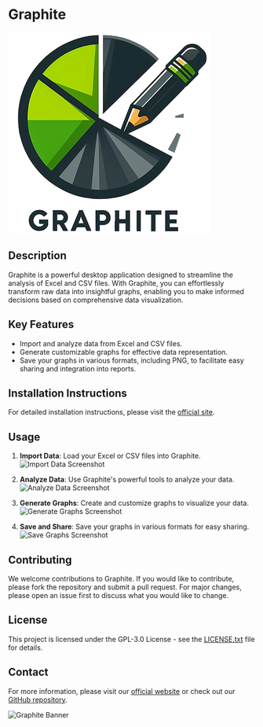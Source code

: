 # Graphite

![Graphite Logo](/assets/Graphite_tl.png) 

## Description

Graphite is a powerful desktop application designed to streamline the analysis of Excel and CSV files. With Graphite, you can effortlessly transform raw data into insightful graphs, enabling you to make informed decisions based on comprehensive data visualization.

## Key Features

- Import and analyze data from Excel and CSV files.
- Generate customizable graphs for effective data representation.
- Save your graphs in various formats, including PNG, to facilitate easy sharing and integration into reports.

## Installation Instructions

For detailed installation instructions, please visit the [official site](https://master--graphite-doc.netlify.app/installation/).

## Usage

1. **Import Data**: Load your Excel or CSV files into Graphite.
   ![Import Data Screenshot](path/to/import-data-screenshot.png)
   
2. **Analyze Data**: Use Graphite's powerful tools to analyze your data.
   ![Analyze Data Screenshot](path/to/analyze-data-screenshot.png)
   
3. **Generate Graphs**: Create and customize graphs to visualize your data.
   ![Generate Graphs Screenshot](path/to/generate-graphs-screenshot.png)
   
4. **Save and Share**: Save your graphs in various formats for easy sharing.
   ![Save Graphs Screenshot](path/to/save-graphs-screenshot.png)

## Contributing

We welcome contributions to Graphite. If you would like to contribute, please fork the repository and submit a pull request. For major changes, please open an issue first to discuss what you would like to change.

## License

This project is licensed under the GPL-3.0 License - see the [LICENSE.txt](./LICENSE.txt) file for details.

## Contact

For more information, please visit our [official website](https://master--graphite-doc.netlify.app/) or check out our [GitHub repository](https://github.com/Meliani-Mehdi).

![Graphite Banner](path/to/banner.png)
